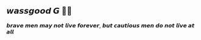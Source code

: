 ## 𝙬𝙖𝙨𝙨𝙜𝙤𝙤𝙙 𝙂 👋🏾
𝙗𝙧𝙖𝙫𝙚 𝙢𝙚𝙣 𝙢𝙖𝙮 𝙣𝙤𝙩 𝙡𝙞𝙫𝙚 𝙛𝙤𝙧𝙚𝙫𝙚𝙧, 𝙗𝙪𝙩 𝙘𝙖𝙪𝙩𝙞𝙤𝙪𝙨 𝙢𝙚𝙣 𝙙𝙤 𝙣𝙤𝙩 𝙡𝙞𝙫𝙚 𝙖𝙩 𝙖𝙡𝙡


<!--
**willisntannpc/willisntannpc** is a ✨ _special_ ✨ repository because its `README.md` (this file) appears on your GitHub profile.

Here are some ideas to get you started:

- 🔭 I’m currently working on ...
- 🌱 I’m currently learning ...
- 👯 I’m looking to collaborate on ...
- 🤔 I’m looking for help with ...
- 💬 Ask me about ...
- 📫 How to reach me: ...
- 😄 Pronouns: ...
- ⚡ Fun fact: ...
-->

